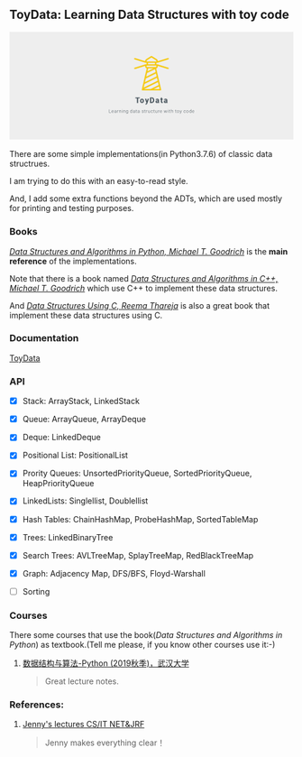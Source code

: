## ToyData: Learning Data Structures with toy code

![](toydata.png)

There are some simple implementations(in Python3.7.6) of classic data structrues.

I am trying to do this with an easy-to-read style.

And, I add some extra functions beyond the ADTs, which are used mostly for printing and testing purposes.


### Books

[*Data Structures and Algorithms in Python, Michael T. Goodrich*](https://www.amazon.com/Structures-Algorithms-Python-Michael-Goodrich/dp/1118290275/ref=sr_1_4?qid=1580122939&refinements=p_27%3AMichael+T.+Goodrich&s=books&sr=1-4&text=Michael+T.+Goodrich) 
is the **main reference** of the implementations.

Note that there is a book named [*Data Structures and Algorithms in C++, Michael T. Goodrich*](https://www.amazon.com/Data-Structures-Algorithms-Michael-Goodrich/dp/0470383275/ref=sr_1_2?qid=1580122957&refinements=p_27%3AMichael+T.+Goodrich&s=books&sr=1-2&text=Michael+T.+Goodrich) which use C++ to implement these data structures.

And [*Data Structures Using C, Reema Thareja*](https://www.amazon.in/Data-Structures-Using-Reema-Thareja/dp/0198099304/ref=sr_1_1?qid=1580122713&refinements=p_27%3AReema+Thareja&s=books&sr=1-1) is also a great book that implement these data structures using C.



### Documentation
[ToyData](http://datahonor.com/ToyData/)


### API

- [x] Stack: ArrayStack, LinkedStack
- [x] Queue: ArrayQueue, ArrayDeque
- [x] Deque: LinkedDeque
- [x] Positional List: PositionalList
- [x] Prority Queues: UnsortedPriorityQueue, SortedPriorityQueue, HeapPriorityQueue
- [x] LinkedLists: Singlellist, Doublellist
- [x] Hash Tables: ChainHashMap, ProbeHashMap, SortedTableMap
- [x] Trees: LinkedBinaryTree
- [x] Search Trees: AVLTreeMap, SplayTreeMap, RedBlackTreeMap
- [x] Graph: Adjacency Map, DFS/BFS, Floyd-Warshall 
- [ ] Sorting



### Courses
There some courses that use the book(*Data Structures and Algorithms in Python*) as textbook.(Tell me please, if you know other courses use it:-)

1. [数据结构与算法-Python (2019秋季)，武汉大学](http://xpzhang.me/)
    >Great lecture notes.


### References:

1. [Jenny's lectures CS/IT NET&JRF](https://www.youtube.com/channel/UCM-yUTYGmrNvKOCcAl21g3w/playlists)
    >Jenny makes everything clear！